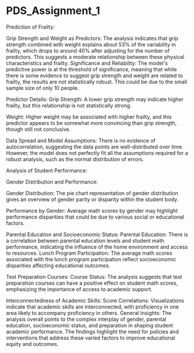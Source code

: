 # PDS_Assignment_1

Prediction of Frailty:

Grip Strength and Weight as Predictors: The analysis indicates that grip strength combined with weight explains about 53% of the variability in frailty, which drops to around 40% after adjusting for the number of predictors. This suggests a moderate relationship between these physical characteristics and frailty.
Significance and Reliability: The model's predictive power is at the threshold of significance, meaning that while there is some evidence to suggest grip strength and weight are related to frailty, the results are not statistically robust. This could be due to the small sample size of only 10 people.

Predictor Details:
Grip Strength: A lower grip strength may indicate higher frailty, but this relationship is not statistically strong.

Weight: Higher weight may be associated with higher frailty, and this predictor appears to be somewhat more convincing than grip strength, though still not conclusive.

Data Spread and Model Assumptions: There is no evidence of autocorrelation, suggesting the data points are well-distributed over time. However, the model does not perfectly fit all the assumptions required for a robust analysis, such as the normal distribution of errors.




Analysis of Student Performance:

Gender Distribution and Performance:

Gender Distribution: The pie chart representation of gender distribution gives an overview of gender parity or disparity within the student body.

Performance by Gender: Average math scores by gender may highlight performance disparities that could be due to various social or educational factors.

Parental Education and Socioeconomic Status:
Parental Education: There is a correlation between parental education levels and student math performance, indicating the influence of the home environment and access to resources.
Lunch Program Participation: The average math scores associated with the lunch program participation reflect socioeconomic disparities affecting educational outcomes.

Test Preparation Courses:
Course Status: The analysis suggests that test preparation courses can have a positive effect on student math scores, emphasizing the importance of access to academic support.

Interconnectedness of Academic Skills:
Score Correlations: Visualizations indicate that academic skills are interconnected, with proficiency in one area likely to accompany proficiency in others.
General Insights: The analysis overall points to the complex interplay of gender, parental education, socioeconomic status, and preparation in shaping student academic performance. The findings highlight the need for policies and interventions that address these varied factors to improve educational equity and outcomes.
